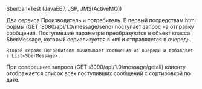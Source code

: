 SberbankTest (JavaEE7, JSP, JMS(ActiveMQ))

Два сервиса Производитель и потребитель.
	В первый посредствам html формы (GET :8080/api/1.0/message/send) поступает запрос на отправку сообщения.
Поступившие параметры преобразуются в объект класса SberMessage, который сериализуется в xml и отправляется в очередь.

	Второй сервис Потребителя вычитывает сообщения из очереди и добавляет в List<SberMessage>.
При соверешние запроса (GET :8090/api/1.0/message/getall) клиенту отображается список всех поступивших сообщений с сортировкой по дате. 